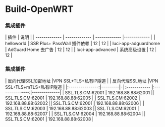 # Build-OpenWRT

### 集成插件
| 插件 | 说明 |
| ------------- | ------------- | ------------- |------------- |
| helloworld | SSR Plus+ PassWall 插件依赖 | 12 | 12 |
| luci-app-adguardhome | AdGuard Home 去广告 | 12 | 12 |
| luci-app-advanced | 系统高级设置 | 12 | 12 |


### 集成插件
| 反向代理SSL加密地址  |VPN SSL+TLS+私有IP隧道 | | 反向代理SSL地址  |VPN SSL+TLS+mTLS+私有IP隧道 |
|:---------------:|---------|-| :------------ |:---------------:|--------------|
| SSL.TLS.CM:62001 | 192.168.88.88:62001 || SSL.TLS.CM:62001 | 192.168.88.88:62005 |
| SSL.TLS.CM:62002 | 192.168.88.88:62002 || SSL.TLS.CM:62001 | 192.168.88.88:62006 |
| SSL.TLS.CM:62003  | 192.168.88.88:62003 || SSL.TLS.CM:62001 | 192.168.88.88:62007 |
| SSL.TLS.CM:62004  | 192.168.88.88:62004 || SSL.TLS.CM:62001 | 192.168.88.88:62008 |
